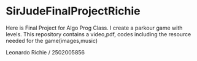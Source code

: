 # SirJudeFinalProjectRichie

Here is Final Project for Algo Prog Class. I create a parkour game with levels.
This repository contains a video,pdf, codes including the resource needed for the game(images,music)

Leonardo Richie / 2502005856
